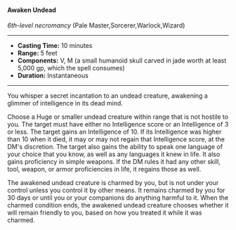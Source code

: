 #### Awaken Undead
*6th-level necromancy* (Pale Master,Sorcerer,Warlock,Wizard)
___
- **Casting Time:** 10 minutes
- **Range:** 5 feet
- **Components:** V, M (a small humanoid skull carved in jade worth at least 5,000 gp, which the spell consumes)
- **Duration:** Instantaneous
---
You whisper a secret incantation to an undead creature, awakening a glimmer of intelligence in its dead mind.

Choose a Huge or smaller undead creature within range that is not hostile to you. The target must have either no Intelligence score or an Intelligence of 3 or less. The target gains an Intelligence of 10. If its Intelligence was higher than 10 when it died, it may or may not regain that Intelligence score, at the DM's discretion. The target also gains the ability to speak one language of your choice that you know, as well as any languages it knew in life. It also gains proficiency in simple weapons. If the DM rules it had any other skill, tool, weapon, or armor proficiencies in life, it regains those as well.

The awakened undead creature is charmed by you, but is not under your control unless you control it by other means. It remains charmed by you for 30 days or until you or your companions do anything harmful to it. When the charmed condition ends, the awakened undead creature chooses whether it will remain friendly to you, based on how you treated it while it was charmed.
